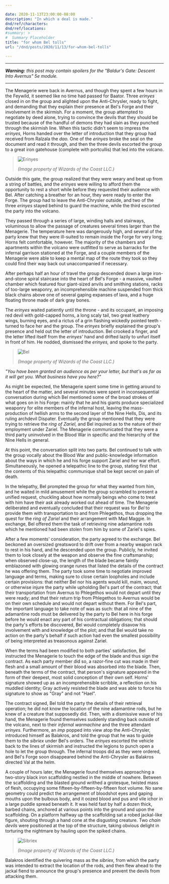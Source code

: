 ```yaml
---

date: 2020-11-13T23:00:00-08:00
description: "In which a deal is made."
dnd/ref/characters:
dnd/ref/locations:
#summary: >
#  Summary Placeholder
title: "for whom Bel tolls"
url: "/dnd/posts/2020/11/13/for-whom-bel-tolls"

---
```


---

_**Warning:** this post may contain spoilers for the "Baldur's Gate: Descent Into Avernus" 5e module._

---

The Menagerie were back in Avernus, and though they spent a few hours in the Feywild, it seemed like no time had passed for Baator. Three _erinyes_ closed in on the group and alighted upon the Anti-Chrysler, ready to fight, and demanding that they explain their presence at Bel's Forge and their involvement in the skirmish. For a moment, the group attempted to negotiate by deed alone, trying to convince the devils that they should be trusted because of the handful of demons they had slain as they punched through the skirmish line. When this tactic didn't seem to impress the _erinyes,_ Horns handed over the letter of introduction that they group had received from Ralzala the _dao._ One of the _erinyes_ broke the seal on the document and read it through, and then the three devils escorted the group to a great iron gatehouse (complete with portcullis) that led into the volcano.

> ![Erinyes](/images/dnd/monster-erinyes.png)
>
> _(Image property of Wizards of the Coast LLC.)_

Outside this gate, the group realized that they were weary and beat up from a string of battles, and the _erinyes_ were willing to afford them the opportunity to rest a short while before they requested their audience with Bel. After catching a breather for an hour, they were ready to enter the Forge. The group had to leave the Anti-Chrysler outside, and two of the three _erinyes_ stayed behind to guard the machine, while the third escorted the party into the volcano.

They passed through a series of large, winding halls and stairways, voluminous to allow the passage of creatures several times larger than the Menagerie. The temperature here was dangerously high, and several of the party knew that they were ill-suited to remain inside the Forge for very long; Horns felt comfortable, however. The majority of the chambers and apartments within the volcano were outfitted to serve as barracks for the infernal garrison stationed at the Forge, and a couple members of the Menagerie were able to keep a mental map of the route they took so they could find their way back out unaccompanied if necessary.

After perhaps half an hour of travel the group descended down a large iron-and-stone spiral staircase into the heart of Bel's Forge - a massive, vaulted chamber which featured four giant-sized anvils and smithing stations, racks of too-large weaponry, an incomprehensible machine suspended from thick black chains above one of several gaping expanses of lava, and a huge floating throne made of dark gray bones.

The _erinyes_ waited patiently until the throne - and its occupant, an imposing red devil with gold-capped horns, a long scaly tail, two great leathery wings, burning eyes, and a rictus of a grin flashing wickedly pointed teeth - turned to face her and the group. The _erinyes_ briefly explained the group's presence and held out the letter of introduction. Bel crooked a finger, and the letter lifted itself from the _erinyes'_ hand and drifted lazily to unfurl itself in front of him. He nodded, dismissed the _erinyes,_ and spoke to the party.

> ![Bel](/images/dnd/monster-bel.png)
>
> _(Image property of Wizards of the Coast LLC.)_

_"You have been granted an audience as per your letter, but that's as far as it will get you. What business have you here?"_

As might be expected, the Menagerie spent some time in getting around to the heart of the matter, and several minutes were spent in inconsequential conversation during which Bel mentioned some of the broad strokes of what goes on in his Forge: mainly that he and his giants produce specialized weaponry for elite members of the infernal host, leaving the mass-production of hellish arms to the second layer of the Nine Hells, Dis, and its ruling archdevil Dispater. Eventually the group mentioned that they were trying to retrieve the _ring of Zariel,_ and Bel inquired as to the nature of their employment under Zariel. The Menagerie communicated that they were a third party uninvolved in the Blood War in specific and the hierarchy of the Nine Hells in general.

At this point, the conversation split into two parts. Bel continued to talk with the group vocally about the Blood War and public-knowledge information about the ways in which he and his forge support Zariel and her war effort. Simultaneously, he opened a telepathic line to the group, stating first that the contents of this telepathic communique shall be kept secret on pain of death.

In the telepathy, Bel prompted the group for what they wanted from him, and he waited in mild amusement while the group scrambled to present a unified request, chuckling about how normally beings who come to treat with him have their ask already worked out ahead of time. The Menagerie deliberated and eventually concluded that their request was for _Bel_ to provide them with transportation to and from Phlegethos, thus dropping the quest for the _ring of Zariel_ and their arrangement with Mad Maggie. In exchange, Bel offered them the task of retrieving nine adamantine rods which he mentioned had been stolen from him by some of Zariel's spies.

After a few moments' consideration, the party agreed to the exchange. Bel beckoned an oversized greatsword to drift over from a nearby weapon rack to rest in his hand, and he descended upon the group. Publicly, he invited them to look closely at the weapon and observe the fine craftsmanship; when observed close-up, the length of the blade became faintly emblazoned with glowing orange runes that listed the details of the contract he was offering them. The party took some time to negotiate improved language and terms, making sure to close certain loopholes and include certain provisions: that neither Bel nor his agents would kill, maim, wound, or otherwise injure the party while upholding Bel's part of the contract; that their transportation from Avernus to Phlegethos would not depart until they were ready; and that their return trip from Phlegethos to Avernus would be on their own schedule and would not depart without them. For Bel's part, the important language to take note of was as such: that all nine of the adamantine rods must be delivered by the party to Bel here in his forge before he would enact any part of his contractual obligations; that should the party's efforts be discovered, Bel would completely disavow his involvement with and knowledge of the plot; and that Bel would take no action on the party's behalf if such action had even the smallest possibility of being interpreted as treasonous against Zariel.

When the terms had been modified to both parties' satisfaction, Bel instructed the Menagerie to touch the edge of the blade and thus sign the contract. As each party member did so, a razor-fine cut was made in their flesh and a small amount of their blood was absorbed into the blade. Then, beneath the terms of the contract, that person's signature appeared in the form of their deepest, most solid conception of their own self. Horns' signature showed up as an incomprehensible scribble, a reflection on his muddled identity; Gray actively resisted the blade and was able to force his signature to show as "Gray" and not "Hael".

The contract signed, Bel told the party the details of their retrieval operation; he did not know the location of the nine adamantine rods, but he knew of a creature that supposedly did. Then, with a dismissive wave of his hand, the Menagerie found themselves suddenly standing back outside of the volcano, next to their _infernal warmachine_ and the three attendant _erinyes._ Furthermore, an _imp_ popped into view atop the Anti-Chrysler, introduced himself as Balakros, and told the group that he was to guide them to the _sibriex_ under Bel's orders. The _erinyes_ escorted the vehicle back to the lines of skirmish and instructed the legions to punch open a hole to let the group through. The infernal troops did as they were ordered, and Bel's Forge soon disappeared behind the Anti-Chrysler as Balakros directed Val at the helm.

A couple of hours later, the Menagerie found themselves approaching a two-story black iron scaffolding nestled in the middle of nowhere. Between the scaffolding and the blasted ground writhed a grotesque, twisted mass of flesh, occupying some fifteen-by-fifteen-by-fifteen foot volume. No sane geometry could predict the arrangement of bloodshot eyes and gaping mouths upon the bulbous body, and it oozed blood and pus and vile ichor in a large puddle spread beneath it. It was held fast by half a dozen thick, barbed chains, anchored at various points into the ground and upon the scaffolding. On a platform halfway up the scaffolding sat a robed jackal-like figure, shouting through a hand cone at the disgusting creature. Two _chain devils_ were positioned at the top of the structure, taking obvious delight in torturing the nightmare by hauling upon the spiked chains.

> ![Sibriex](/images/dnd/monster-sibriex.png)
>
> _(Image property of Wizards of the Coast LLC.)_

Balakros identified the quivering mass as the _sibriex,_ from which the party was intended to extract the location of the rods, and then flew ahead to the jackal fiend to announce the group's presence and prevent the devils from attacking them.

